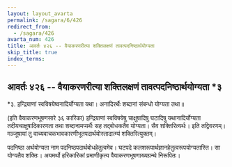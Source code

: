 ```yaml
---
layout: layout_avarta
permalink: /sagara/6/426
redirect_from:
  - /sagara/426
avarta_num: 426
title: आवर्तः ४२६ -- वैयाकरणरीत्या शक्तिलक्षणं तावत्पदनिष्ठार्थयोग्यता
skip_title: true
index_terms: 
---
```


## आवर्तः ४२६ -- वैयाकरणरीत्या शक्तिलक्षणं तावत्पदनिष्ठार्थयोग्यता *३

<div class="footnote" markdown="1">
*३. इन्द्रियाणां स्वविषयेष्वनादिर्योग्यता यथा।  
अनादिरर्थैः शब्दानां संबन्धो योग्यता तथा॥

(इति वैयाकरणभूषणसारे ३६ कारिका) इन्द्रियाणां स्वविषयेषु चाक्षुषादिषु घटादिषु
यथानादिर्योग्यता तदीयचाक्षुषादिकारणता तथा शब्दानामप्यर्थैः सह तद्बोधकतैव
योग्यता। सैव शक्तिरित्यर्थः। इति तद्विवरणम्। मञ्जूषायां तु वाच्यवाचकभावकारणीभूतपदार्थयोस्तादात्म्यं शक्तिरित्युक्तम्।
</div>

पदनिष्ठा अर्थयोग्यता नाम पदनिष्ठपदार्थबोधहेतुत्वमेव। घटपदे कलशरूपार्थज्ञानहेतुत्वरूपयोग्यतास्ति। सा योग्यतैव शक्तिः। अयमर्थो हरिकारिकां
प्रमाणीकृत्य वैयाकरणभूषणाख्यग्रन्थे निरूपितः।

